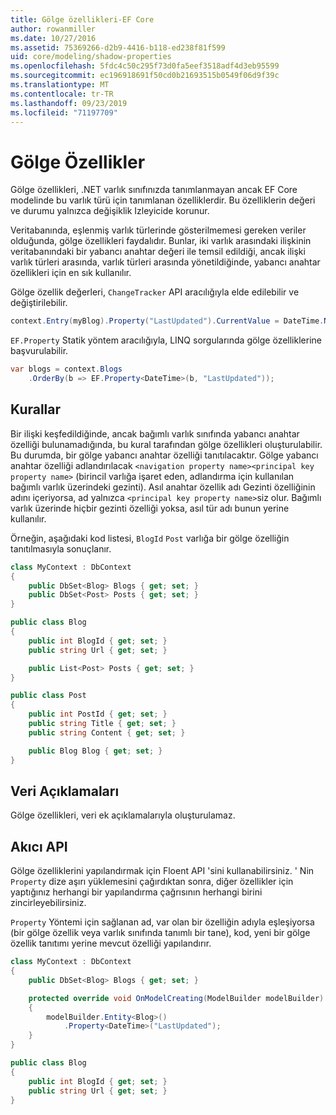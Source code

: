 ```yaml
---
title: Gölge özellikleri-EF Core
author: rowanmiller
ms.date: 10/27/2016
ms.assetid: 75369266-d2b9-4416-b118-ed238f81f599
uid: core/modeling/shadow-properties
ms.openlocfilehash: 5fdc4c50c295f73d0fa5eef3518adf4d3eb95599
ms.sourcegitcommit: ec196918691f50cd0b21693515b0549f06d9f39c
ms.translationtype: MT
ms.contentlocale: tr-TR
ms.lasthandoff: 09/23/2019
ms.locfileid: "71197709"
---
```

# <a name="shadow-properties"></a>Gölge Özellikler

Gölge özellikleri, .NET varlık sınıfınızda tanımlanmayan ancak EF Core modelinde bu varlık türü için tanımlanan özelliklerdir. Bu özelliklerin değeri ve durumu yalnızca değişiklik Izleyicide korunur.

Veritabanında, eşlenmiş varlık türlerinde gösterilmemesi gereken veriler olduğunda, gölge özellikleri faydalıdır. Bunlar, iki varlık arasındaki ilişkinin veritabanındaki bir yabancı anahtar değeri ile temsil edildiği, ancak ilişki varlık türleri arasında, varlık türleri arasında yönetildiğinde, yabancı anahtar özellikleri için en sık kullanılır.

Gölge özellik değerleri, `ChangeTracker` API aracılığıyla elde edilebilir ve değiştirilebilir.

``` csharp
context.Entry(myBlog).Property("LastUpdated").CurrentValue = DateTime.Now;
```

`EF.Property` Statik yöntem aracılığıyla, LINQ sorgularında gölge özelliklerine başvurulabilir.

``` csharp
var blogs = context.Blogs
    .OrderBy(b => EF.Property<DateTime>(b, "LastUpdated"));
```

## <a name="conventions"></a>Kurallar

Bir ilişki keşfedildiğinde, ancak bağımlı varlık sınıfında yabancı anahtar özelliği bulunamadığında, bu kural tarafından gölge özellikleri oluşturulabilir. Bu durumda, bir gölge yabancı anahtar özelliği tanıtılacaktır. Gölge yabancı anahtar özelliği adlandırılacak `<navigation property name><principal key property name>` (birincil varlığa işaret eden, adlandırma için kullanılan bağımlı varlık üzerindeki gezinti). Asıl anahtar özellik adı Gezinti özelliğinin adını içeriyorsa, ad yalnızca `<principal key property name>`siz olur. Bağımlı varlık üzerinde hiçbir gezinti özelliği yoksa, asıl tür adı bunun yerine kullanılır.

Örneğin, aşağıdaki kod listesi, `BlogId` `Post` varlığa bir gölge özelliğin tanıtılmasıyla sonuçlanır.

<!-- [!code-csharp[Main](samples/core/Modeling/Conventions/ShadowForeignKey.cs)] -->
``` csharp
class MyContext : DbContext
{
    public DbSet<Blog> Blogs { get; set; }
    public DbSet<Post> Posts { get; set; }
}

public class Blog
{
    public int BlogId { get; set; }
    public string Url { get; set; }

    public List<Post> Posts { get; set; }
}

public class Post
{
    public int PostId { get; set; }
    public string Title { get; set; }
    public string Content { get; set; }

    public Blog Blog { get; set; }
}
```

## <a name="data-annotations"></a>Veri Açıklamaları

Gölge özellikleri, veri ek açıklamalarıyla oluşturulamaz.

## <a name="fluent-api"></a>Akıcı API

Gölge özelliklerini yapılandırmak için Floent API 'sini kullanabilirsiniz. ' Nin `Property` dize aşırı yüklemesini çağırdıktan sonra, diğer özellikler için yaptığınız herhangi bir yapılandırma çağrısının herhangi birini zincirleyebilirsiniz.

`Property` Yöntemi için sağlanan ad, var olan bir özelliğin adıyla eşleşiyorsa (bir gölge özellik veya varlık sınıfında tanımlı bir tane), kod, yeni bir gölge özellik tanıtımı yerine mevcut özelliği yapılandırır.

<!-- [!code-csharp[Main](samples/core/Modeling/FluentAPI/ShadowProperty.cs?highlight=7,8)] -->
``` csharp
class MyContext : DbContext
{
    public DbSet<Blog> Blogs { get; set; }

    protected override void OnModelCreating(ModelBuilder modelBuilder)
    {
        modelBuilder.Entity<Blog>()
            .Property<DateTime>("LastUpdated");
    }
}

public class Blog
{
    public int BlogId { get; set; }
    public string Url { get; set; }
}
```
